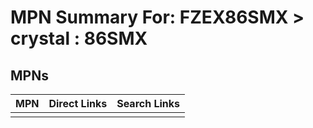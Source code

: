 



# MPN Summary For: FZEX86SMX > crystal : 86SMX

## MPNs
  

|MPN|Direct Links|Search Links|
| :--- | :--- | :--- |
||||
